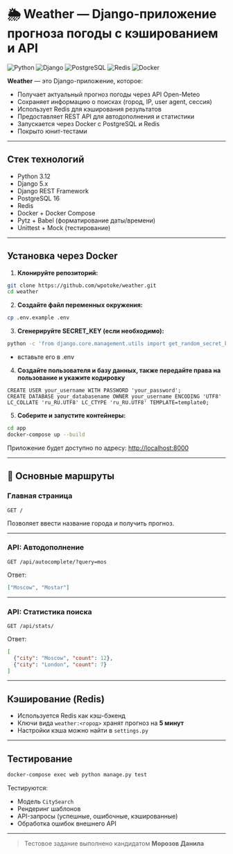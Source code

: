 # 🌦 Weather — Django-приложение прогноза погоды с кэшированием и API

![Python](https://img.shields.io/badge/Python-3.12-blue?logo=python&logoColor=white)
![Django](https://img.shields.io/badge/Django-5.0-green?logo=django)
![PostgreSQL](https://img.shields.io/badge/Postgres-16-blue?logo=postgresql)
![Redis](https://img.shields.io/badge/Redis-cache-red?logo=redis)
![Docker](https://img.shields.io/badge/Docker-ready-blue?logo=docker)

**Weather** — это Django-приложение, которое:

- Получает актуальный прогноз погоды через API Open-Meteo
- Сохраняет информацию о поисках (город, IP, user agent, сессия)
- Использует Redis для кэширования результатов
- Предоставляет REST API для автодополнения и статистики
- Запускается через Docker с PostgreSQL и Redis
- Покрыто юнит-тестами

---

## Стек технологий

- Python 3.12
- Django 5.x
- Django REST Framework
- PostgreSQL 16
- Redis
- Docker + Docker Compose
- Pytz + Babel (форматирование даты/времени)
- Unittest + Mock (тестирование)

---

## Установка через Docker

1. **Клонируйте репозиторий:**

```bash
git clone https://github.com/wpotoke/weather.git
cd weather
````

2. **Создайте файл переменных окружения:**

```bash
cp .env.example .env
```

3. **Сгенерируйте SECRET\_KEY (если необходимо):**

```bash
python -c 'from django.core.management.utils import get_random_secret_key; print(get_random_secret_key())'
```
- вставьте его в .env

4. **Создайте пользователя и базу данных, также передайте права на пользование и укажите кодировку**

```pqsl
CREATE USER your_username WITH PASSWORD 'your_password';
CREATE DATABASE your_databasename OWNER your_username ENCODING 'UTF8' LC_COLLATE 'ru_RU.UTF8' LC_CTYPE 'ru_RU.UTF8' TEMPLATE=template0;
```


5. **Соберите и запустите контейнеры:**

```bash
cd app
docker-compose up --build
```

Приложение будет доступно по адресу: [http://localhost:8000](http://localhost:8000)

---

## 🔗 Основные маршруты

### Главная страница

```http
GET /
```

Позволяет ввести название города и получить прогноз.

---

### API: Автодополнение

```http
GET /api/autocomplete/?query=mos
```

Ответ:

```json
["Moscow", "Mostar"]
```

---

### API: Статистика поиска

```http
GET /api/stats/
```

Ответ:

```json
[
  {"city": "Moscow", "count": 12},
  {"city": "London", "count": 7}
]
```

---

## Кэширование (Redis)

* Используется Redis как кэш-бэкенд
* Ключи вида `weather:<город>` хранят прогноз на **5 минут**
* Настройки кэша можно найти в `settings.py`

---

## Тестирование

```bash
docker-compose exec web python manage.py test
```

Тестируются:

* Модель `CitySearch`
* Рендеринг шаблонов
* API-запросы (успешные, ошибочные, кэшированные)
* Обработка ошибок внешнего API

---


> Тестовое задание выполнено кандидатом **Морозов Данила**
